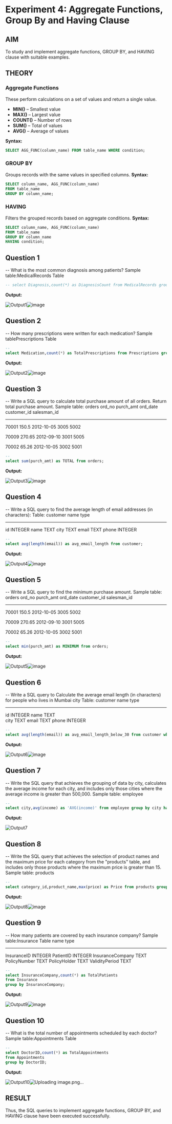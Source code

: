 # Experiment 4: Aggregate Functions, Group By and Having Clause

## AIM
To study and implement aggregate functions, GROUP BY, and HAVING clause with suitable examples.

## THEORY

### Aggregate Functions
These perform calculations on a set of values and return a single value.

- **MIN()** – Smallest value  
- **MAX()** – Largest value  
- **COUNT()** – Number of rows  
- **SUM()** – Total of values  
- **AVG()** – Average of values

**Syntax:**
```sql
SELECT AGG_FUNC(column_name) FROM table_name WHERE condition;
```
### GROUP BY
Groups records with the same values in specified columns.
**Syntax:**
```sql
SELECT column_name, AGG_FUNC(column_name)
FROM table_name
GROUP BY column_name;
```
### HAVING
Filters the grouped records based on aggregate conditions.
**Syntax:**
```sql
SELECT column_name, AGG_FUNC(column_name)
FROM table_name
GROUP BY column_name
HAVING condition;
```

**Question 1**
--
-- What is the most common diagnosis among patients?
Sample table:MedicalRecords Table

```sql
-- select Diagnosis,count(*) as DiagnosisCount from MedicalRecords group by Diagnosis order by DiagnosisCount desc limit 1;
```

**Output:**

![Output1](output.png)![image](https://github.com/user-attachments/assets/ba81ebce-4737-474c-bd85-57989eb097e9)


**Question 2**
---
-- How many prescriptions were written for each medication?
Sample tablePrescriptions Table

```sql
--
select Medication,count(*) as TotalPrescriptions from Prescriptions group by Medication;
```

**Output:**

![Output2](output.png)![image](https://github.com/user-attachments/assets/e29b4222-16d5-4b46-afce-9ddf4b97eb39)


**Question 3**
---
-- Write a SQL query to calculate total purchase amount of all orders. Return total purchase amount.
Sample table: orders
ord_no      purch_amt   ord_date    customer_id  salesman_id
----------  ----------  ----------  -----------  -----------
70001       150.5       2012-10-05  3005         5002

70009       270.65      2012-09-10  3001         5005

70002       65.26       2012-10-05  3002         5001

```sql
--
select sum(purch_amt) as TOTAL from orders;
```

**Output:**

![Output3](output.png)![image](https://github.com/user-attachments/assets/07a29714-a818-446d-acf3-1e2be7d3fcd8)


**Question 4**
---
-- Write a SQL query to find the average length of email addresses (in characters):
Table: customer
name        type
----------  ----------
id          INTEGER
name        TEXT
city        TEXT
email       TEXT
phone       INTEGER

```sql
--
select avg(length(email)) as avg_email_length from customer;
```

**Output:**

![Output4](output.png)![image](https://github.com/user-attachments/assets/8c62979f-98f2-43b0-8552-7b9770e270bc)


**Question 5**
---
-- Write a SQL query to find the minimum purchase amount.
Sample table: orders
ord_no      purch_amt   ord_date    customer_id  salesman_id
----------  ----------  ----------  -----------  -----------
70001       150.5       2012-10-05  3005         5002

70009       270.65      2012-09-10  3001         5005

70002       65.26       2012-10-05  3002         5001

```sql
--
select min(purch_amt) as MINIMUM from orders;
```

**Output:**

![Output5](output.png)![image](https://github.com/user-attachments/assets/38b0e561-6c79-4314-a53a-b231141bf351)


**Question 6**
---
-- Write a SQL query to Calculate the average email length (in characters) for people who lives in Mumbai city
Table: customer
name        type
----------  ----------
id          INTEGER
name        TEXT   
city        TEXT
email       TEXT
phone       INTEGER

```sql
--
select avg(length(email)) as avg_email_length_below_30 from customer where city='Mumbai'
```

**Output:**

![Output6](output.png)![image](https://github.com/user-attachments/assets/a6019264-db19-4520-a7bf-2503b8cb70af)


**Question 7**
---
-- Write the SQL query that achieves the grouping of data by city, calculates the average income for each city, and includes only those cities where the average income is greater than 500,000.
Sample table: employee

```sql
--
select city,avg(income) as 'AVG(income)' from employee group by city having avg(income)>500000;
```

**Output:**

![Output7](output.png)

**Question 8**
---
-- Write the SQL query that achieves the selection of product names and the maximum price for each category from the "products" table, and includes only those products where the maximum price is greater than 15.
Sample table: products

```sql
--
select category_id,product_name,max(price) as Price from products group by category_id having max(price)>15
```

**Output:**

![Output8](output.png)![image](https://github.com/user-attachments/assets/652ab4ca-07fe-48fc-930c-7b57052896d4)


**Question 9**
---
-- How many patients are covered by each insurance company?
Sample table:Insurance Table
name               type
-----------------  ----------
InsuranceID        INTEGER
PatientID          INTEGER
InsuranceCompany   TEXT
PolicyNumber       TEXT
PolicyHolder       TEXT
ValidityPeriod     TEXT

```sql
--
select InsuranceCompany,count(*) as TotalPatients
from Insurance
group by InsuranceCompany;
```

**Output:**

![Output9](output.png)![image](https://github.com/user-attachments/assets/b34272be-5f9d-4081-8b52-e95c242214a4)


**Question 10**
---
-- What is the total number of appointments scheduled by each doctor?
Sample table:Appointments Table

```sql
--
select DoctorID,count(*) as TotalAppointments
from Appointments
group by DoctorID;
```

**Output:**

![Output10](output.png)![Uploading image.png…]()



## RESULT
Thus, the SQL queries to implement aggregate functions, GROUP BY, and HAVING clause have been executed successfully.
